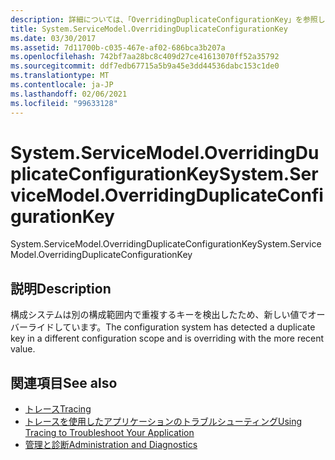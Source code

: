 ```yaml
---
description: 詳細については、「OverridingDuplicateConfigurationKey」を参照してください。
title: System.ServiceModel.OverridingDuplicateConfigurationKey
ms.date: 03/30/2017
ms.assetid: 7d11700b-c035-467e-af02-686bca3b207a
ms.openlocfilehash: 742bf7aa28bc8c409d27ce41613070ff52a35792
ms.sourcegitcommit: ddf7edb67715a5b9a45e3dd44536dabc153c1de0
ms.translationtype: MT
ms.contentlocale: ja-JP
ms.lasthandoff: 02/06/2021
ms.locfileid: "99633128"
---
```

# <a name="systemservicemodeloverridingduplicateconfigurationkey"></a><span data-ttu-id="7c933-103">System.ServiceModel.OverridingDuplicateConfigurationKey</span><span class="sxs-lookup"><span data-stu-id="7c933-103">System.ServiceModel.OverridingDuplicateConfigurationKey</span></span>

<span data-ttu-id="7c933-104">System.ServiceModel.OverridingDuplicateConfigurationKey</span><span class="sxs-lookup"><span data-stu-id="7c933-104">System.ServiceModel.OverridingDuplicateConfigurationKey</span></span>  
  
## <a name="description"></a><span data-ttu-id="7c933-105">説明</span><span class="sxs-lookup"><span data-stu-id="7c933-105">Description</span></span>  

 <span data-ttu-id="7c933-106">構成システムは別の構成範囲内で重複するキーを検出したため、新しい値でオーバーライドしています。</span><span class="sxs-lookup"><span data-stu-id="7c933-106">The configuration system has detected a duplicate key in a different configuration scope and is overriding with the more recent value.</span></span>  
  
## <a name="see-also"></a><span data-ttu-id="7c933-107">関連項目</span><span class="sxs-lookup"><span data-stu-id="7c933-107">See also</span></span>

- [<span data-ttu-id="7c933-108">トレース</span><span class="sxs-lookup"><span data-stu-id="7c933-108">Tracing</span></span>](index.md)
- [<span data-ttu-id="7c933-109">トレースを使用したアプリケーションのトラブルシューティング</span><span class="sxs-lookup"><span data-stu-id="7c933-109">Using Tracing to Troubleshoot Your Application</span></span>](using-tracing-to-troubleshoot-your-application.md)
- [<span data-ttu-id="7c933-110">管理と診断</span><span class="sxs-lookup"><span data-stu-id="7c933-110">Administration and Diagnostics</span></span>](../index.md)
